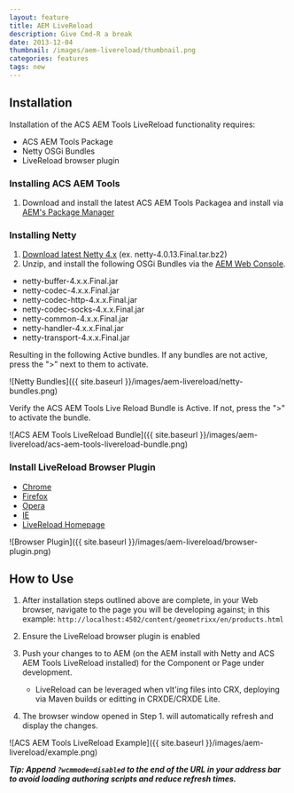 ```yaml
---
layout: feature
title: AEM LiveReload
description: Give Cmd-R a break
date: 2013-12-04
thumbnail: /images/aem-livereload/thumbnail.png
categories: features
tags: new
---
```


## Installation

Installation of the ACS AEM Tools LiveReload functionality requires:

* ACS AEM Tools Package
* Netty OSGi Bundles
* LiveReload browser plugin

### Installing ACS AEM Tools

1. Download and install the latest ACS AEM Tools Packagea and install via [AEM's Package Manager](http://localhost:4502/crx/packmgr)

### Installing Netty

1. [Download latest Netty 4.x](http://netty.io/downloads.html) (ex. netty-4.0.13.Final.tar.bz2)
2. Unzip, and install the following OSGi Bundles via the [AEM Web Console](http://localhost:4502/system/console/bundles).

* netty-buffer-4.x.x.Final.jar
* netty-codec-4.x.x.Final.jar
* netty-codec-http-4.x.x.Final.jar
* netty-codec-socks-4.x.x.Final.jar
* netty-common-4.x.x.Final.jar
* netty-handler-4.x.x.Final.jar
* netty-transport-4.x.x.Final.jar

Resulting in the following Active bundles. If any bundles are not active, press the ">" next to them to activate.

![Netty Bundles]({{ site.baseurl }}/images/aem-livereload/netty-bundles.png)

Verify the ACS AEM Tools Live Reload Bundle is Active. If not, press the ">" to activate the bundle.

![ACS AEM Tools LiveReload Bundle]({{ site.baseurl }}/images/aem-livereload/acs-aem-tools-livereload-bundle.png)

### Install LiveReload Browser Plugin

* [Chrome](https://chrome.google.com/webstore/detail/livereload/jnihajbhpnppcggbcgedagnkighmdlei)
* [Firefox](https://addons.mozilla.org/en-US/firefox/addon/livereload/)
* [Opera](https://addons.opera.com/en/extensions/details/livereload-201-beta/)
* [IE](https://github.com/dvdotsenko/livereload_ie_extension)
* [LiveReload Homepage](http://livereload.com/)

![Browser Plugin]({{ site.baseurl }}/images/aem-livereload/browser-plugin.png)

## How to Use

1. After installation steps outlined above are complete, in your Web browser, navigate to the page you will be developing against; in this example: `http://localhost:4502/content/geometrixx/en/products.html`
2. Ensure the LiveReload browser plugin is enabled
3. Push your changes to to AEM (on the AEM install with Netty and ACS AEM Tools LiveReload installed) for the Component or Page under development.
	
	* LiveReload can be leveraged when vlt'ing files into CRX, deploying via Maven builds or editting in CRXDE/CRXDE Lite.
5. The browser window opened in Step 1. will automatically refresh and display the changes.

![ACS AEM Tools LiveReload Example]({{ site.baseurl }}/images/aem-livereload/example.png)

***Tip: Append `?wcmmode=disabled` to the end of the URL in your address bar to avoid loading authoring scripts and reduce refresh times.***
